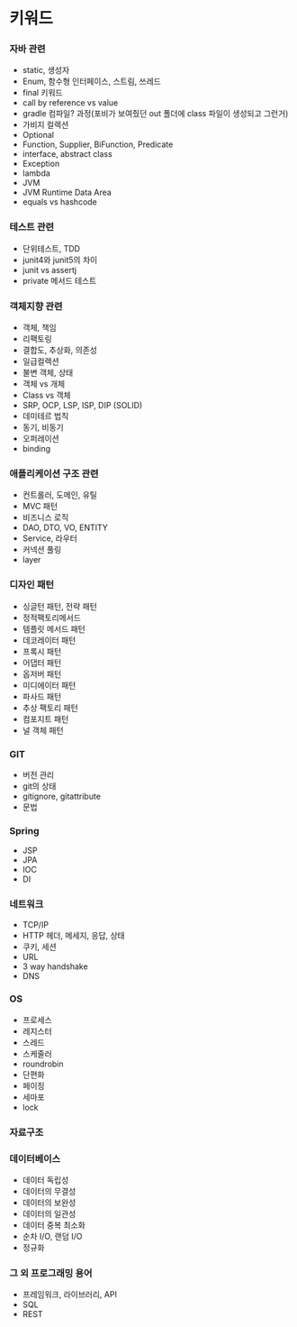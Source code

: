# 키워드

### 자바 관련

- static, 생성자
- Enum, 함수형 인터페이스, 스트림, 쓰레드
- final 키워드
- call by reference vs value
- gradle 컴파일? 과정(포비가 보여줬던 out 폴더에 class 파일이 생성되고 그런거)
- 가비지 컬렉션
- Optional
- Function, Supplier, BiFunction, Predicate
- interface, abstract class
- Exception
- lambda
- JVM
- JVM Runtime Data Area
- equals vs hashcode

### 테스트 관련

- 단위테스트, TDD
- junit4와 junit5의 차이
- junit vs assertj
- private 메서드 테스트

### 객체지향 관련

- 객체, 책임
- 리팩토링
- 결합도, 추상화, 의존성
- 일급컬렉션
- 불변 객체, 상태
- 객체 vs 개체
- Class vs 객체
- SRP, OCP, LSP, ISP, DIP (SOLID)
- 데미테르 법칙
- 동기, 비동기
- 오퍼레이션
- binding

### 애플리케이션 구조 관련

- 컨트롤러, 도메인, 유틸
- MVC 패턴
- 비즈니스 로직
- DAO, DTO, VO, ENTITY
- Service, 라우터
- 커넥션 풀링
- layer

### 디자인 패턴

- 싱글턴 패턴, 전략 패턴
- 정적팩토리메서드
- 템플릿 메서드 패턴
- 데코레이터 패턴
- 프록시 패턴
- 어댑터 패턴
- 옵저버 패턴
- 미디에이터 패턴
- 파사드 패턴
- 추상 팩토리 패턴
- 컴포지트 패턴
- 널 객체 패턴

### GIT
- 버전 관리
- git의 상태
- gitignore, gitattribute
- 문법

### Spring
- JSP
- JPA
- IOC
- DI

### 네트워크
- TCP/IP
- HTTP 헤더, 메세지, 응답, 상태
- 쿠키, 세션
- URL
- 3 way handshake
- DNS

### OS
- 프로세스
- 레지스터
- 스레드
- 스케줄러
- roundrobin
- 단편화
- 페이징
- 세마포
- lock

### 자료구조

### 데이터베이스
- 데이터 독립성
- 데이터의 무결성
- 데이터의 보완성
- 데이터의 일관성
- 데이터 중복 최소화
- 순차 I/O, 랜덤 I/O
- 정규화

### 그 외 프로그래밍 용어
- 프레임워크, 라이브러리, API
- SQL
- REST
